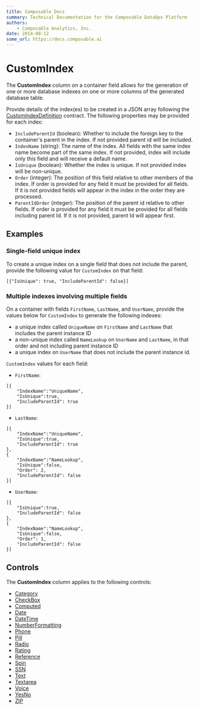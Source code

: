 ```yaml
---
title: Composable Docs
summary: Technical Documentation for the Composable DataOps Platform
authors:
    - Composable Analytics, Inc.
date: 2014-08-12
some_url: https://docs.composable.ai
---
```


# CustomIndex

The **CustomIndex** column on a container field allows for the generation of one or more database indexes on one or more columns of the generated database table.

Provide details of the index(es) to be created in a JSON array following the [CustomIndexDefinition](https://dev.composable.ai/api/CompAnalytics.Contracts.Forms.Definitions.CustomIndexDefinition.html) contract. The following properties may be provided for each index:

- `IncludeParentId` (boolean): Whether to include the foreign key to the container's parent in the index. If not provided parent id will be included.
- `IndexName` (string): The name of the index. All fields with the same index name become part of the same index. If not provided, index will include only this field and will receive a default name.
- `IsUnique` (boolean): Whether the index is unique. If not provided index will be non-unique.
- `Order` (integer): The position of this field relative to other members of the index. If order is provided for any field it must be provided for all fields. If it is not provided fields will appear in the index in the order they are processed.
- `ParentIdOrder` (integer): The position of the parent id relative to other fields. If order is provided for any field it must be provided for all fields including parent Id. If it is not provided, parent Id will appear first.

## Examples

### Single-field unique index

To create a unique index on a single field that does not include the parent, provide the following value for `CustomIndex` on that field:
```
[{"IsUnique": true, "IncludeParentId": false}]
```

### Multiple indexes involving multiple fields

On a container with fields `FirstName`, `LastName`, and `UserName`, provide the values below for `CustomIndex` to generate the following indexes: 

- a unique index called `UniqueName` on `FirstName` and `LastName` that includes the parent instance ID
- a non-unique index called `NameLookup` on `UserName` and `LastName`, in that order and not including parent instance ID
- a unique index on `UserName` that does not include the parent instance id.

`CustomIndex` values for each field:

- `FirstName`: 
```
[{
    "IndexName":"UniqueName", 
    "IsUnique":true, 
    "IncludeParentId": true
}]
```
- `LastName`: 
```
[{
    "IndexName":"UniqueName", 
    "IsUnique":true, 
    "IncludeParentId": true
}, 
{
    "IndexName":"NameLookup",
    "IsUnique":false, 
    "Order": 2, 
    "IncludeParentId": false
}]
```
- `UserName`: 
```
[{
    "IsUnique":true, 
    "IncludeParentId": false
}, 
{
    "IndexName":"NameLookup",
    "IsUnique":false, 
    "Order": 1, 
    "IncludeParentId": false
}]
```

## Controls

The **CustomIndex** column applies to the following controls:

- [Category](../05.Control-Details/Category.md)
- [CheckBox](../05.Control-Details/CheckBox.md)
- [Computed](../05.Control-Details/Computed.md)
- [Date](../05.Control-Details/Date.md)
- [DateTime](../05.Control-Details/DateTime.md)
- [NumberFormatting](../05.Control-Details/NumberFormatting.md)
- [Phone](../05.Control-Details/Phone.md)
- [Pill](../05.Control-Details/Pill.md)
- [Radio](../05.Control-Details/Radio.md)
- [Rating](../05.Control-Details/Rating.md)
- [Reference](../05.Control-Details/Reference.md)
- [Spin](../05.Control-Details/Spin.md)
- [SSN](../05.Control-Details/SSN.md)
- [Text](../05.Control-Details/Text.md)
- [Textarea](../05.Control-Details/Textarea.md)
- [Voice](../05.Control-Details/Voice.md)
- [YesNo](../05.Control-Details/YesNo.md)
- [ZIP](../05.Control-Details/ZIP.md)

